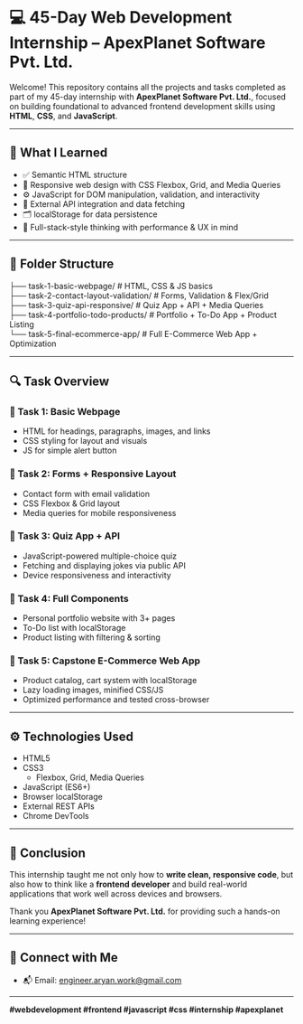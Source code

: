 # 💻 45-Day Web Development Internship – ApexPlanet Software Pvt. Ltd.

Welcome! This repository contains all the projects and tasks completed as part of my 45-day internship with **ApexPlanet Software Pvt. Ltd.**, focused on building foundational to advanced frontend development skills using **HTML**, **CSS**, and **JavaScript**.

---

## 🧠 What I Learned

- ✅ Semantic HTML structure
- 🎨 Responsive web design with CSS Flexbox, Grid, and Media Queries
- ⚙️ JavaScript for DOM manipulation, validation, and interactivity
- 🧩 External API integration and data fetching
- 🗂️ localStorage for data persistence
- 🚀 Full-stack-style thinking with performance & UX in mind

---

## 📂 Folder Structure

├── task-1-basic-webpage/ # HTML, CSS & JS basics  <br />
├── task-2-contact-layout-validation/ # Forms, Validation & Flex/Grid  <br />
├── task-3-quiz-api-responsive/ # Quiz App + API + Media Queries  <br />
├── task-4-portfolio-todo-products/ # Portfolio + To-Do App + Product Listing <br /> 
└── task-5-final-ecommerce-app/ # Full E-Commerce Web App + Optimization


---

## 🔍 Task Overview

### 🔹 Task 1: Basic Webpage
- HTML for headings, paragraphs, images, and links
- CSS styling for layout and visuals
- JS for simple alert button

### 🔹 Task 2: Forms + Responsive Layout
- Contact form with email validation
- CSS Flexbox & Grid layout
- Media queries for mobile responsiveness

### 🔹 Task 3: Quiz App + API
- JavaScript-powered multiple-choice quiz
- Fetching and displaying jokes via public API
- Device responsiveness and interactivity

### 🔹 Task 4: Full Components
- Personal portfolio website with 3+ pages
- To-Do list with localStorage
- Product listing with filtering & sorting

### 🔹 Task 5: Capstone E-Commerce Web App
- Product catalog, cart system with localStorage
- Lazy loading images, minified CSS/JS
- Optimized performance and tested cross-browser

---

## ⚙️ Technologies Used

- HTML5
- CSS3
  - Flexbox, Grid, Media Queries
- JavaScript (ES6+)
- Browser localStorage
- External REST APIs
- Chrome DevTools


---

## 🏁 Conclusion

This internship taught me not only how to **write clean, responsive code**, but also how to think like a **frontend developer** and build real-world applications that work well across devices and browsers.

Thank you **ApexPlanet Software Pvt. Ltd.** for providing such a hands-on learning experience!

---

## 🤝 Connect with Me

- 📬 Email: engineer.aryan.work@gmail.com


---

**#webdevelopment #frontend #javascript #css #internship #apexplanet**
